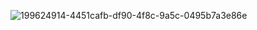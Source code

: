 ![199624914-4451cafb-df90-4f8c-9a5c-0495b7a3e86e](https://user-images.githubusercontent.com/95782145/199836552-01d3e1bc-ba3d-4780-9b2e-50e9f7948972.png)
